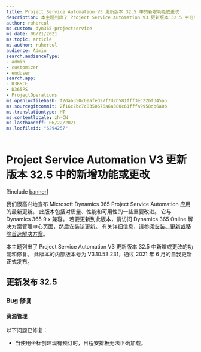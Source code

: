 ```yaml
---
title: Project Service Automation V3 更新版本 32.5 中的新增功能或更改
description: 本主题列出了 Project Service Automation V3 更新版本 32.5 中可用的功能和修复。
author: ruhercul
ms.custom: dyn365-projectservice
ms.date: 06/21/2021
ms.topic: article
ms.author: ruhercul
audience: Admin
search.audienceType:
- admin
- customizer
- enduser
search.app:
- D365CE
- D365PS
- ProjectOperations
ms.openlocfilehash: f2dab350c6eafed27f7d2b581fff3ec22bf345a5
ms.sourcegitcommit: 2f16c2bc7c8350676a6a380c61fffa9958db6a0b
ms.translationtype: HT
ms.contentlocale: zh-CN
ms.lasthandoff: 06/22/2021
ms.locfileid: "6294257"
---
```

# <a name="whats-new-or-changed-in-project-service-automation-update-release-325-v3"></a>Project Service Automation V3 更新版本 32.5 中的新增功能或更改

[!include [banner](../includes/psa-now-project-operations.md)]

我们很高兴地宣布 Microsoft Dynamics 365 Project Service Automation 应用的最新更新。 此版本包括对质量、性能和可用性的一些重要改进。 它与 Dynamics 365 9.x 兼容。 若要更新到此版本，请访问 Dynamics 365 Online 解决方案管理中心页面，然后安装该更新。 有关详细信息，请参阅[安装、更新或移除首选解决方案](/power-platform/admin/install-remove-preferred-solution)。

本主题列出了 Project Service Automation V3 更新版本 32.5 中新增或更改的功能和修复。 此版本的内部版本号为 V3.10.53.231，通过 2021 年 6 月的自我更新正式发布。

## <a name="update-release-325"></a>更新发布 32.5

### <a name="bug-fixes"></a>Bug 修复

#### <a name="resource-management"></a>资源管理

以下问题已修复：

- 当使用坐标创建现有预订时，日程安排板无法正确加载。


